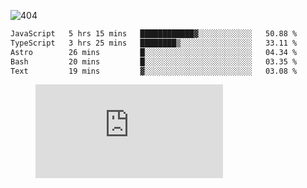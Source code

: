 ![404](https://user-images.githubusercontent.com/378023/89412096-6f759d80-d761-11ea-8c57-84b30ef3f2b1.png)
<!--START_SECTION:waka-->

```txt
JavaScript   5 hrs 15 mins   ████████████▓░░░░░░░░░░░░   50.88 %
TypeScript   3 hrs 25 mins   ████████▒░░░░░░░░░░░░░░░░   33.11 %
Astro        26 mins         █░░░░░░░░░░░░░░░░░░░░░░░░   04.34 %
Bash         20 mins         █░░░░░░░░░░░░░░░░░░░░░░░░   03.35 %
Text         19 mins         ▓░░░░░░░░░░░░░░░░░░░░░░░░   03.08 %
```

<!--END_SECTION:waka-->
<figure><embed src="https://wakatime.com/share/@018b853e-267a-435d-a858-33e2b098b9d7/f3c3aa68-553a-4373-a9f9-2d456f62f780.svg"></embed></figure>

